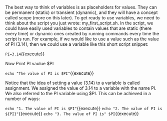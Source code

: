The best way to think of variables is as placeholders for values. They can be permanent
(static) or transient (dynamic), and they will have a concept called scope (more on this
later). To get ready to use variables, we need to think about the script you just
wrote: my_first_script.sh. In the script, we could have easily used variables to contain
values that are static (there every time) or dynamic ones created by running commands
every time the script is run. For example, if we would like to use a value such as the value
of PI (3.14), then we could use a variable like this short script snippet:

`PI=3.14`{{execute}}

Now Print PI vaulue $PI

`echo "The value of PI is $PI"`{{execute}}

Notice that the idea of setting a value (3.14) to a variable is called assignment.
We assigned the value of 3.14 to a variable with the name PI. We also referred to the PI
variable using $PI. This can be achieved in a number of ways:

`echo "1. The value of PI is $PI"`{{execute}}
`echo "2. The value of PI is ${PI}"`{{execute}}
`echo "3. The value of PI is" $PI`{{execute}}
